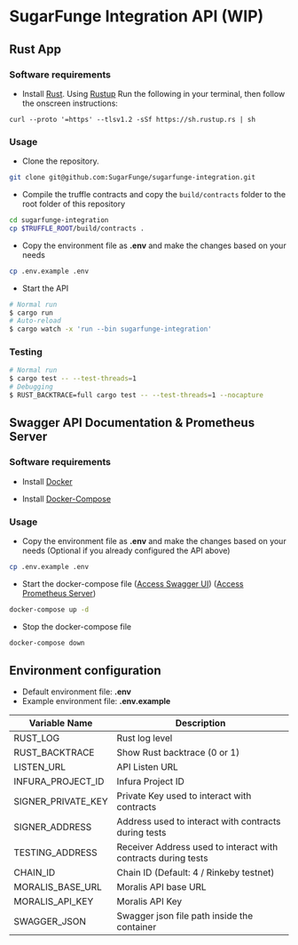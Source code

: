 # SugarFunge Integration API (WIP)

## Rust App

### Software requirements

- Install [Rust](https://www.rust-lang.org/). Using [Rustup](https://rustup.rs/)
Run the following in your terminal, then follow the onscreen instructions:

```
curl --proto '=https' --tlsv1.2 -sSf https://sh.rustup.rs | sh
```

### Usage

- Clone the repository.

```bash
git clone git@github.com:SugarFunge/sugarfunge-integration.git
```

- Compile the truffle contracts and copy the `build/contracts` folder to the root folder of this repository

```bash
cd sugarfunge-integration
cp $TRUFFLE_ROOT/build/contracts .
```

- Copy the environment file as **.env** and make the changes based on your needs

```bash
cp .env.example .env
```

- Start the API

```bash
# Normal run
$ cargo run
# Auto-reload
$ cargo watch -x 'run --bin sugarfunge-integration'
```

### Testing

```bash
# Normal run
$ cargo test -- --test-threads=1
# Debugging
$ RUST_BACKTRACE=full cargo test -- --test-threads=1 --nocapture
```

## Swagger API Documentation & Prometheus Server

### Software requirements

- Install [Docker](https://docs.docker.com/engine/install/ubuntu)

- Install [Docker-Compose](https://docs.docker.com/compose/install)

### Usage

- Copy the environment file as **.env** and make the changes based on your needs (Optional if you already configured the API above)

```bash
cp .env.example .env
```

- Start the docker-compose file ([Access Swagger UI](http://localhost:7000)) ([Access Prometheus Server](http://localhost:9090))

```bash
docker-compose up -d
```

- Stop the docker-compose file

```bash
docker-compose down
```

## Environment configuration

- Default environment file: **.env**
- Example environment file: **.env.example**

| Variable Name               | Description                                                   |
| --------------------------- | --------------------------------------------------------------|
| RUST_LOG                    | Rust log level                                                |
| RUST_BACKTRACE              | Show Rust backtrace (0 or 1)                                  |
| LISTEN_URL                  | API Listen URL                                                |
| INFURA_PROJECT_ID           | Infura Project ID                                             |
| SIGNER_PRIVATE_KEY          | Private Key used to interact with contracts                   |
| SIGNER_ADDRESS              | Address used to interact with contracts during tests          |
| TESTING_ADDRESS             | Receiver Address used to interact with contracts during tests |
| CHAIN_ID                    | Chain ID (Default: 4 / Rinkeby testnet)                       |
| MORALIS_BASE_URL            | Moralis API base URL                                          |
| MORALIS_API_KEY             | Moralis API Key                                               |
| SWAGGER_JSON                | Swagger json file path inside the container                   |
